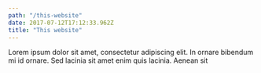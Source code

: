 ```yaml
---
path: "/this-website"
date: 2017-07-12T17:12:33.962Z
title: "This website"
---
```


Lorem ipsum dolor sit amet, consectetur adipiscing elit. In ornare bibendum mi id ornare. Sed lacinia sit amet enim quis lacinia. Aenean sit
